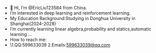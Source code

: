 - 👋 Hi, I’m @EricLiu123584 from China.
-  I’m interested in deep learning and reinforcement learning.
-  My Education Background:Studying in Donghua University in Shanghai(2024-2028)
-  I’m currently learning linear algebra,probability and statics,automatic learning ...
-  How to reach me:
-  \1.QQ:599633039 2.Emails:599633039@qq.com
